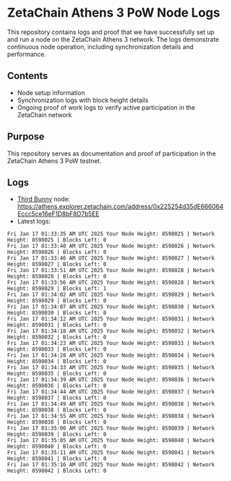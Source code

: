 # ZetaChain Athens 3 PoW Node Logs
This repository contains logs and proof that we have successfully set up and run a node on the ZetaChain Athens 3 network. The logs demonstrate continuous node operation, including synchronization details and performance.

## Contents
- Node setup information
- Synchronization logs with block height details
- Ongoing proof of work logs to verify active participation in the ZetaChain network

## Purpose
This repository serves as documentation and proof of participation in the ZetaChain Athens 3 PoW testnet.

## Logs

- [Third Bunny](https://thirdbunny.xyz/) node: https://athens.explorer.zetachain.com/address/0x225254d35dE666064Eccc5ce16eF1D8bF8D7b5EE
- Latest logs:
```
Fri Jan 17 01:33:35 AM UTC 2025 Your Node Height: 8598025 | Network Height: 8598025 | Blocks Left: 0
Fri Jan 17 01:33:40 AM UTC 2025 Your Node Height: 8598026 | Network Height: 8598026 | Blocks Left: 0
Fri Jan 17 01:33:46 AM UTC 2025 Your Node Height: 8598027 | Network Height: 8598027 | Blocks Left: 0
Fri Jan 17 01:33:51 AM UTC 2025 Your Node Height: 8598028 | Network Height: 8598028 | Blocks Left: 0
Fri Jan 17 01:33:56 AM UTC 2025 Your Node Height: 8598028 | Network Height: 8598029 | Blocks Left: 1
Fri Jan 17 01:34:02 AM UTC 2025 Your Node Height: 8598029 | Network Height: 8598029 | Blocks Left: 0
Fri Jan 17 01:34:07 AM UTC 2025 Your Node Height: 8598030 | Network Height: 8598030 | Blocks Left: 0
Fri Jan 17 01:34:12 AM UTC 2025 Your Node Height: 8598031 | Network Height: 8598031 | Blocks Left: 0
Fri Jan 17 01:34:18 AM UTC 2025 Your Node Height: 8598032 | Network Height: 8598032 | Blocks Left: 0
Fri Jan 17 01:34:23 AM UTC 2025 Your Node Height: 8598033 | Network Height: 8598033 | Blocks Left: 0
Fri Jan 17 01:34:28 AM UTC 2025 Your Node Height: 8598034 | Network Height: 8598034 | Blocks Left: 0
Fri Jan 17 01:34:33 AM UTC 2025 Your Node Height: 8598035 | Network Height: 8598035 | Blocks Left: 0
Fri Jan 17 01:34:39 AM UTC 2025 Your Node Height: 8598036 | Network Height: 8598036 | Blocks Left: 0
Fri Jan 17 01:34:44 AM UTC 2025 Your Node Height: 8598037 | Network Height: 8598037 | Blocks Left: 0
Fri Jan 17 01:34:49 AM UTC 2025 Your Node Height: 8598038 | Network Height: 8598038 | Blocks Left: 0
Fri Jan 17 01:34:55 AM UTC 2025 Your Node Height: 8598038 | Network Height: 8598038 | Blocks Left: 0
Fri Jan 17 01:35:00 AM UTC 2025 Your Node Height: 8598039 | Network Height: 8598039 | Blocks Left: 0
Fri Jan 17 01:35:05 AM UTC 2025 Your Node Height: 8598040 | Network Height: 8598040 | Blocks Left: 0
Fri Jan 17 01:35:11 AM UTC 2025 Your Node Height: 8598041 | Network Height: 8598041 | Blocks Left: 0
Fri Jan 17 01:35:16 AM UTC 2025 Your Node Height: 8598042 | Network Height: 8598042 | Blocks Left: 0
```
